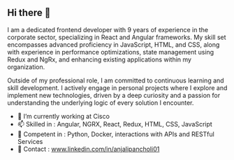 ## Hi there 👋
I am a dedicated frontend developer with 9 years of experience in the corporate sector, specializing in React and Angular frameworks. My skill set encompasses advanced proficiency in JavaScript, HTML, and CSS, along with experience in performance optimizations, state management using Redux and NgRx, and enhancing existing applications within my organization.

Outside of my professional role, I am committed to continuous learning and skill development. I actively engage in personal projects where I explore and implement new technologies, driven by a deep curiosity and a passion for understanding the underlying logic of every solution I encounter.

- 🔭 I’m currently working at Cisco
- 📫 Skilled in : Angular, NGRX, React, Redux, HTML, CSS, JavaScript
- 🌱 Competent in : Python, Docker, interactions with APIs and RESTful Services
- 💬 Contact : www.linkedin.com/in/anjalipancholi01
<!--
**anji1001/anji1001** is a ✨ _special_ ✨ repository because its `README.md` (this file) appears on your GitHub profile.

Here are some ideas to get you started:

- 🔭 I’m currently working on ...
- 🌱 I’m currently learning ...
- 👯 I’m looking to collaborate on ...
- 🤔 I’m looking for help with ...
- 💬 Ask me about ...
- 📫 How to reach me: ...
- 😄 Pronouns: ...
- ⚡ Fun fact: ...
-->
